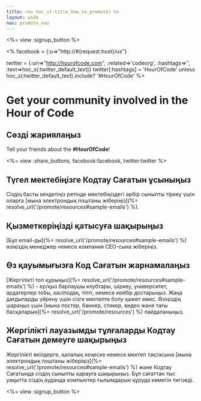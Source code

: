 ```yaml
---
title: <%= hoc_s(:title_how_to_promote) %>
layout: wide
nav: promote_nav
---
```

<%= view :signup_button %>

<% facebook = {:u=>"http://#{request.host}/us"}

twitter = {:url=>"http://hourofcode.com", :related=>'codeorg', :hashtags=>'', :text=>hoc_s(:twitter_default_text)} twitter[:hashtags] = 'HourOfCode' unless hoc_s(:twitter_default_text).include? '#HourOfCode' %>

# Get your community involved in the Hour of Code

## Сөзді жариялаңыз

Tell your friends about the **#HourOfCode**!

<%= view :share_buttons, facebook:facebook, twitter:twitter %>

## Түгел мектебіңізге Кодтау Сағатын ұсыныңыз

Сіздің басты міндетіңіз ретінде мектебіңіздегі әрбір сыныпты тіркеу үшін оларға [мына электрондық поштаны жіберіңіз](%= resolve_url('/promote/resources#sample-emails') %).

## Қызметкеріңізді қатысуға шақырыңыз

[Бұл email-ды](%= resolve_url('/promote/resources#sample-emails') %) өзіңіздің менеджер немесе компания CEO-сына жіберіңіз.

## Өз қауымығызға Код Сағатын жарнамалаңыз

[Жергілікті топ құрыңыз](%= resolve_url('/promote/resources#sample-emails') %) - ер/қыз барлаушы клубтары, шіркеу, университет, ардагерлер тобы, кәсіподақ, тіпті, немесе кейбір достарыңыз. Жаңа дағдыларды үйрену үшін сізге мектепте болу қажет емес. Өзіңіздің шараңыз үшін [мына постер, баннер, стикер, видео және тағы басқаларын](%= resolve_url('/promote/resources') %) пайдаланыңыз.

## Жергілікті лауазымды тұлғаларды Кодтау Сағатын демеуге шақырыңыз

Жергілікті өкілдерге, қалалық кеңеске немесе мектеп тақтасына [мына электрондық поштаны жіберіңіз](%= resolve_url('/promote/resources#sample-emails') %) және Кодтау Сағатында сіздің сыныпты қарауға шақырыңыз. Бұл сағаттан тыс уақытта сіздің ауданда компьютер ғылымдарын құруда көмегін тигізеді.

<%= view :signup_button %>